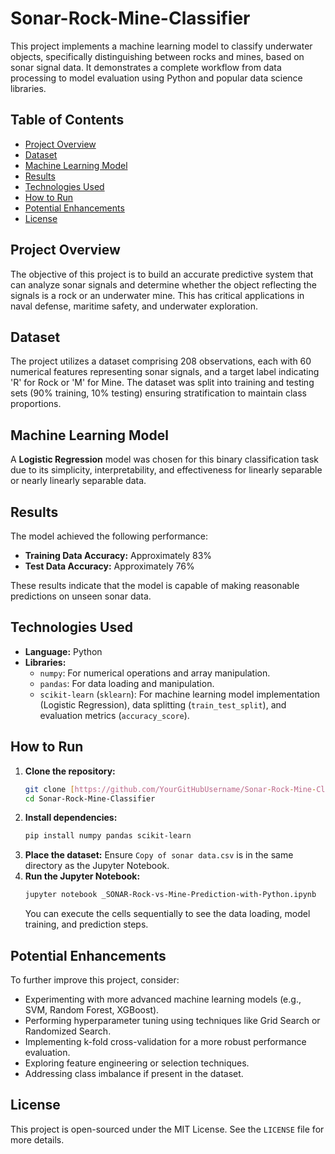 # Sonar-Rock-Mine-Classifier

This project implements a machine learning model to classify underwater objects, specifically distinguishing between rocks and mines, based on sonar signal data. It demonstrates a complete workflow from data processing to model evaluation using Python and popular data science libraries.

## Table of Contents
- [Project Overview](#project-overview)
- [Dataset](#dataset)
- [Machine Learning Model](#machine-learning-model)
- [Results](#results)
- [Technologies Used](#technologies-used)
- [How to Run](#how-to-run)
- [Potential Enhancements](#potential-enhancements)
- [License](#license)

## Project Overview

The objective of this project is to build an accurate predictive system that can analyze sonar signals and determine whether the object reflecting the signals is a rock or an underwater mine. This has critical applications in naval defense, maritime safety, and underwater exploration.

## Dataset

The project utilizes a dataset comprising 208 observations, each with 60 numerical features representing sonar signals, and a target label indicating 'R' for Rock or 'M' for Mine. The dataset was split into training and testing sets (90% training, 10% testing) ensuring stratification to maintain class proportions.

## Machine Learning Model

A **Logistic Regression** model was chosen for this binary classification task due to its simplicity, interpretability, and effectiveness for linearly separable or nearly linearly separable data.

## Results

The model achieved the following performance:
- **Training Data Accuracy:** Approximately 83%
- **Test Data Accuracy:** Approximately 76%

These results indicate that the model is capable of making reasonable predictions on unseen sonar data.

## Technologies Used

* **Language:** Python
* **Libraries:**
    * `numpy`: For numerical operations and array manipulation.
    * `pandas`: For data loading and manipulation.
    * `scikit-learn` (`sklearn`): For machine learning model implementation (Logistic Regression), data splitting (`train_test_split`), and evaluation metrics (`accuracy_score`).

## How to Run

1.  **Clone the repository:**
    ```bash
    git clone [https://github.com/YourGitHubUsername/Sonar-Rock-Mine-Classifier.git](https://github.com/YourGitHubUsername/Sonar-Rock-Mine-Classifier.git)
    cd Sonar-Rock-Mine-Classifier
    ```
2.  **Install dependencies:**
    ```bash
    pip install numpy pandas scikit-learn
    ```
3.  **Place the dataset:** Ensure `Copy of sonar data.csv` is in the same directory as the Jupyter Notebook.
4.  **Run the Jupyter Notebook:**
    ```bash
    jupyter notebook _SONAR-Rock-vs-Mine-Prediction-with-Python.ipynb
    ```
    You can execute the cells sequentially to see the data loading, model training, and prediction steps.

## Potential Enhancements

To further improve this project, consider:
* Experimenting with more advanced machine learning models (e.g., SVM, Random Forest, XGBoost).
* Performing hyperparameter tuning using techniques like Grid Search or Randomized Search.
* Implementing k-fold cross-validation for a more robust performance evaluation.
* Exploring feature engineering or selection techniques.
* Addressing class imbalance if present in the dataset.

## License

This project is open-sourced under the MIT License. See the `LICENSE` file for more details.
